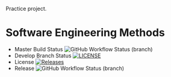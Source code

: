 
Practice project.
# Software Engineering Methods
* Master Build Status ![GitHub Workflow Status (branch)](https://img.shields.io/github/actions/workflow/status/Alex180504/sem/main.yml?branch=master)
* Develop Branch Status [![LICENSE](https://img.shields.io/github/license/Alex180504/sem.svg?style=flat-square)](https://github.com/Alex180504/sem/blob/master/LICENSE)
* License [![Releases](https://img.shields.io/github/release/Alex180504/sem/all.svg?style=flat-square)](https://github.com/Alex180504/sem/releases)
* Release ![GitHub Workflow Status (branch)](https://img.shields.io/github/actions/workflow/status/Alex180504/sem/main.yml?branch=develop)

